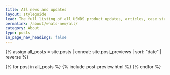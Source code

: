 ```yaml
---
title: All news and updates
layout: styleguide
lead: The full listing of all USWDS product updates, articles, case studies and more.
permalink: /about/whats-new/all/
category: About
type: posts
in_page_nav_headings: false
---
```


{% assign all_posts = site.posts | concat: site.post_previews | sort: "date" | reverse %}

{% for post in all_posts %}
  {% include post-preview.html %}
{% endfor %}
